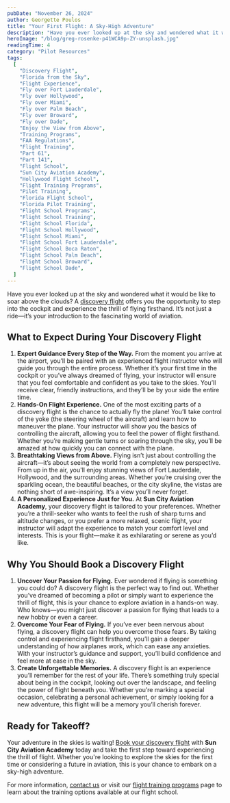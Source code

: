 ```yaml
---
pubDate: "November 26, 2024"
author: Georgette Poulos
title: "Your First Flight: A Sky-High Adventure"
description: "Have you ever looked up at the sky and wondered what it would be like to soar above the clouds? A discovery flight offers you the opportunity to step into the cockpit and experience the thrill of flying firsthand. It’s not just a ride—it’s your introduction to the fascinating world of aviation."
heroImage: "/blog/greg-rosenke-p41WCA9p-ZY-unsplash.jpg"
readingTime: 4
category: "Pilot Resources"
tags:
  [
    "Discovery Flight",
    "Florida from the Sky",
    "Flight Experience",
    "Fly over Fort Lauderdale",
    "Fly over Hollywood",
    "Fly over Miami",
    "Fly over Palm Beach",
    "Fly over Broward",
    "Fly over Dade",
    "Enjoy the View from Above",
    "Training Programs",
    "FAA Regulations",
    "Flight Training",
    "Part 61",
    "Part 141",
    "Flight School",
    "Sun City Aviation Academy",
    "Hollywood Flight School",
    "Flight Training Programs",
    "Pilot Training",
    "Florida Flight School",
    "Florida Pilot Training",
    "Flight School Programs",
    "Flight School Training",
    "Flight School Florida",
    "Flight School Hollywood",
    "Flight School Miami",
    "Flight School Fort Lauderdale",
    "Flight School Boca Raton",
    "Flight School Palm Beach",
    "Flight School Broward",
    "Flight School Dade",
  ]
---
```


Have you ever looked up at the sky and wondered what it would be like to soar above the clouds? A [discovery flight](/discovery-flight) offers you the opportunity to step into the cockpit and experience the thrill of flying firsthand. It’s not just a ride—it’s your introduction to the fascinating world of aviation.

## What to Expect During Your Discovery Flight

1. **Expert Guidance Every Step of the Way.**
   From the moment you arrive at the airport, you’ll be paired with an experienced flight instructor who will guide you through the entire process. Whether it’s your first time in the cockpit or you’ve always dreamed of flying, your instructor will ensure that you feel comfortable and confident as you take to the skies. You’ll receive clear, friendly instructions, and they’ll be by your side the entire time.
2. **Hands-On Flight Experience.**
   One of the most exciting parts of a discovery flight is the chance to actually fly the plane! You’ll take control of the yoke (the steering wheel of the aircraft) and learn how to maneuver the plane. Your instructor will show you the basics of controlling the aircraft, allowing you to feel the power of flight firsthand. Whether you’re making gentle turns or soaring through the sky, you’ll be amazed at how quickly you can connect with the plane.
3. **Breathtaking Views from Above.**
   Flying isn’t just about controlling the aircraft—it’s about seeing the world from a completely new perspective. From up in the air, you'll enjoy stunning views of Fort Lauderdale, Hollywood, and the surrounding areas. Whether you’re cruising over the sparkling ocean, the beautiful beaches, or the city skyline, the vistas are nothing short of awe-inspiring. It’s a view you’ll never forget.
4. **A Personalized Experience Just for You.**
   At **Sun City Aviation Academy**, your discovery flight is tailored to your preferences. Whether you’re a thrill-seeker who wants to feel the rush of sharp turns and altitude changes, or you prefer a more relaxed, scenic flight, your instructor will adapt the experience to match your comfort level and interests. This is your flight—make it as exhilarating or serene as you’d like.

## Why You Should Book a Discovery Flight

1. **Uncover Your Passion for Flying.**
   Ever wondered if flying is something you could do? A discovery flight is the perfect way to find out. Whether you’ve dreamed of becoming a pilot or simply want to experience the thrill of flight, this is your chance to explore aviation in a hands-on way. Who knows—you might just discover a passion for flying that leads to a new hobby or even a career.
2. **Overcome Your Fear of Flying.**
   If you’ve ever been nervous about flying, a discovery flight can help you overcome those fears. By taking control and experiencing flight firsthand, you’ll gain a deeper understanding of how airplanes work, which can ease any anxieties. With your instructor’s guidance and support, you’ll build confidence and feel more at ease in the sky.
3. **Create Unforgettable Memories.**
   A discovery flight is an experience you’ll remember for the rest of your life. There’s something truly special about being in the cockpit, looking out over the landscape, and feeling the power of flight beneath you. Whether you’re marking a special occasion, celebrating a personal achievement, or simply looking for a new adventure, this flight will be a memory you’ll cherish forever.

## Ready for Takeoff?

Your adventure in the skies is waiting! [Book your discovery flight](/discovery-flight) with **Sun City Aviation Academy** today and take the first step toward experiencing the thrill of flight. Whether you're looking to explore the skies for the first time or considering a future in aviation, this is your chance to embark on a sky-high adventure.

For more information, [contact us](/contact) or visit our [flight training programs](/flight-training-pilot-programs) page to learn about the training options available at our flight school.
